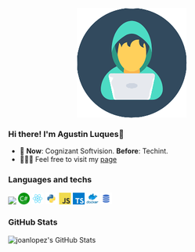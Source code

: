 <p align="center">
  <a>
    <img align="center" src="https://github.com/agusluques/agusluques/blob/main/assets/logo.png" />
  </a>
</p>

### Hi there! I'm Agustin Luques👋

- 🔭 **Now**: Cognizant Softvision. **Before**: Techint.
- 👩🏻‍💻 Feel free to visit my [page](https://agustinluques.com.ar)

### Languages and techs

<code><img height="24" src="https://github.com/golang/go/blob/master/favicon.ico" /></code>
<code><img height="24" src="https://raw.githubusercontent.com/github/explore/80688e429a7d4ef2fca1e82350fe8e3517d3494d/topics/csharp/csharp.png" /></code>
<code><img height="24" src="https://raw.githubusercontent.com/github/explore/80688e429a7d4ef2fca1e82350fe8e3517d3494d/topics/react/react.png" /></code>
<code><img height="24" src="https://raw.githubusercontent.com/github/explore/80688e429a7d4ef2fca1e82350fe8e3517d3494d/topics/python/python.png" /></code>
<code><img height="24" src="https://raw.githubusercontent.com/github/explore/80688e429a7d4ef2fca1e82350fe8e3517d3494d/topics/javascript/javascript.png" /></code>
<code><img height="24" src="https://raw.githubusercontent.com/github/explore/80688e429a7d4ef2fca1e82350fe8e3517d3494d/topics/typescript/typescript.png" /></code>
<code><img height="24" src="https://raw.githubusercontent.com/github/explore/80688e429a7d4ef2fca1e82350fe8e3517d3494d/topics/docker/docker.png" /></code>
<code><img height="24" src="https://raw.githubusercontent.com/github/explore/80688e429a7d4ef2fca1e82350fe8e3517d3494d/topics/sql/sql.png" /></code>

### GitHub Stats

<img align="center" src="https://github-readme-stats.vercel.app/api?username=agusluques&show_icons=true&line_height=27&count_private=true&theme=vision-friendly-dark" alt="joanlopez's GitHub Stats" />
